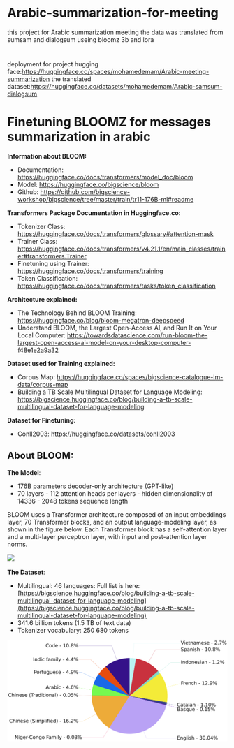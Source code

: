 # Arabic-summarization-for-meeting
this project for Arabic summarization meeting the data was translated from sumsam and dialogsum useing bloomz 3b and lora 
#
deployment for project hugging face:https://huggingface.co/spaces/mohamedemam/Arabic-meeting-summarization
the translated dataset:https://huggingface.co/datasets/mohamedemam/Arabic-samsum-dialogsum
# Finetuning BLOOMZ for  messages summarization  in arabic
 
 
**Information about BLOOM:**

* Documentation: https://huggingface.co/docs/transformers/model_doc/bloom
* Model: https://huggingface.co/bigscience/bloom
* Github: https://github.com/bigscience-workshop/bigscience/tree/master/train/tr11-176B-ml#readme

**Transformers Package Documentation in Huggingface.co:**

* Tokenizer Class: https://huggingface.co/docs/transformers/glossary#attention-mask
* Trainer Class: https://huggingface.co/docs/transformers/v4.21.1/en/main_classes/trainer#transformers.Trainer
* Finetuning using Trainer: https://huggingface.co/docs/transformers/training
* Token Classification: https://huggingface.co/docs/transformers/tasks/token_classification

**Architecture explained:**

* The Technology Behind BLOOM Training: https://huggingface.co/blog/bloom-megatron-deepspeed
* Understand BLOOM, the Largest Open-Access AI, and Run It on Your Local Computer: 
    https://towardsdatascience.com/run-bloom-the-largest-open-access-ai-model-on-your-desktop-computer-f48e1e2a9a32

**Dataset used for Training explained:**

* Corpus Map: https://huggingface.co/spaces/bigscience-catalogue-lm-data/corpus-map
* Building a TB Scale Multilingual Dataset for Language Modeling: https://bigscience.huggingface.co/blog/building-a-tb-scale-multilingual-dataset-for-language-modeling


**Dataset for Finetuning:**

* Conll2003: https://huggingface.co/datasets/conll2003
## About BLOOM:

**The Model**:
* 176B parameters decoder-only architecture (GPT-like)
* 70 layers - 112 attention heads per layers - hidden dimensionality of 14336 - 2048 tokens sequence length
    
    
BLOOM uses a Transformer architecture composed of an input embeddings layer, 70 Transformer blocks, and an output language-modeling layer, as shown in the figure below. Each Transformer block has a self-attention layer and a multi-layer perceptron layer, with input and post-attention layer norms.

![](https://miro.medium.com/max/1400/1*uwWJBgEx3Rtovbcb7HcRdA.jpeg)
    
**The Dataset**:
* Multilingual: 46 languages: Full list is here: [https://bigscience.huggingface.co/blog/building-a-tb-scale-multilingual-dataset-for-language-modeling](https://bigscience.huggingface.co/blog/building-a-tb-scale-multilingual-dataset-for-language-modeling)
* 341.6 billion tokens (1.5 TB of text data)
* Tokenizer vocabulary: 250 680 tokens

![](https://github.com/bigscience-workshop/model_card/blob/main/assets/data/pie_v2.svg?raw=true)
